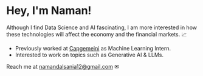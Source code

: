 # Hey, I'm Naman!

<p> Although I find Data Science and AI fascinating, I am more interested in how these technologies will affect the economy and the financial markets. 📈</p>

- Previously worked at [Capgemeini](https://www.linkedin.com/company/capgemini/?originalSubdomain=in) as Machine Learning Intern.
- Interested to work on topics such as Generative AI & LLMs. 

Reach me at namandalsania12@gmail.com ✉ 
